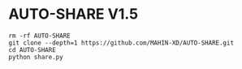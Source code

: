 # AUTO-SHARE V1.5

```
rm -rf AUTO-SHARE
git clone --depth=1 https://github.com/MAHIN-XD/AUTO-SHARE.git
cd AUTO-SHARE
python share.py
```
